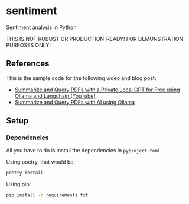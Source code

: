 # sentiment
Sentiment analysis in Python


THIS IS NOT ROBUST OR PRODUCTION-READY! FOR DEMONSTRATION PURPOSES ONLY!

## References

This is the sample code for the following video and blog post:

- [Summarize and Query PDFs with a Private Local GPT for Free using Ollama and Langchain (YouTube)](https://youtu.be/FRDKeNEeNAQ)
- [Summarize and Query PDFs with AI using Ollama](https://vincent.codes.finance/posts/sentiment/)

## Setup

### Dependencies

All you have to do is install the dependencies in `pyproject.toml`

Using poetry, that would be:

```bash
poetry install
```


Using pip:
```bash
pip install -r requirements.txt
```
